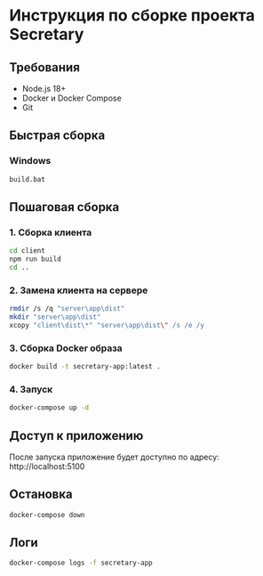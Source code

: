 # Инструкция по сборке проекта Secretary

## Требования
- Node.js 18+
- Docker и Docker Compose
- Git

## Быстрая сборка

### Windows
```bash
build.bat
```

## Пошаговая сборка

### 1. Сборка клиента
```bash
cd client
npm run build
cd ..
```

### 2. Замена клиента на сервере
```bash
rmdir /s /q "server\app\dist"
mkdir "server\app\dist"
xcopy "client\dist\*" "server\app\dist\" /s /e /y
```

### 3. Сборка Docker образа
```bash
docker build -t secretary-app:latest .
```

### 4. Запуск
```bash
docker-compose up -d
```

## Доступ к приложению
После запуска приложение будет доступно по адресу: http://localhost:5100

## Остановка
```bash
docker-compose down
```

## Логи
```bash
docker-compose logs -f secretary-app
```